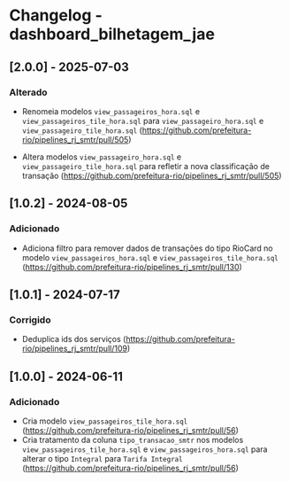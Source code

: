 # Changelog - dashboard_bilhetagem_jae

## [2.0.0] - 2025-07-03

### Alterado

- Renomeia modelos `view_passageiros_hora.sql` e `view_passageiros_tile_hora.sql` para `view_passageiro_hora.sql` e `view_passageiro_tile_hora.sql` (https://github.com/prefeitura-rio/pipelines_rj_smtr/pull/505)

- Altera modelos `view_passageiro_hora.sql` e `view_passageiro_tile_hora.sql` para refletir a nova classificação de transação (https://github.com/prefeitura-rio/pipelines_rj_smtr/pull/505)

## [1.0.2] - 2024-08-05

### Adicionado
- Adiciona filtro para remover dados de transações do tipo RioCard no modelo `view_passageiros_hora.sql` e `view_passageiros_tile_hora.sql` (https://github.com/prefeitura-rio/pipelines_rj_smtr/pull/130)

## [1.0.1] - 2024-07-17

### Corrigido
- Deduplica ids dos serviços (https://github.com/prefeitura-rio/pipelines_rj_smtr/pull/109)

## [1.0.0] - 2024-06-11

### Adicionado
- Cria modelo `view_passageiros_tile_hora.sql` (https://github.com/prefeitura-rio/pipelines_rj_smtr/pull/56)
- Cria tratamento da coluna `tipo_transacao_smtr` nos modelos `view_passageiros_tile_hora.sql` e `view_passageiros_hora.sql` para alterar o tipo `Integral` para `Tarifa Integral` (https://github.com/prefeitura-rio/pipelines_rj_smtr/pull/56)
